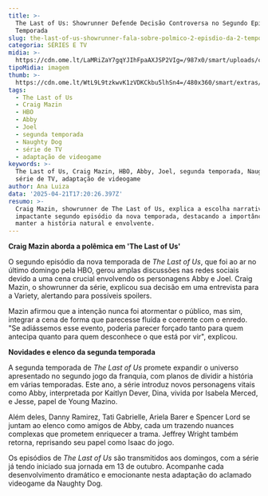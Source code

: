 ```yaml
---
title: >-
  The Last of Us: Showrunner Defende Decisão Controversa no Segundo Episódio da
  Temporada
slug: the-last-of-us-showrunner-fala-sobre-polmico-2-episdio-da-2-temporada
categoria: SÉRIES E TV
midia: >-
  https://cdn.ome.lt/LaMRiZaY7gqYJIhFpaAXJSP2VIg=/987x0/smart/uploads/conteudo/fotos/OMELETE_CAPA_-_2025-04-21T131556.399.png
tipoMidia: imagem
thumb: >-
  https://cdn.ome.lt/WtL9L9tzkwvK1zVDKCkbu5lhSn4=/480x360/smart/extras/conteudos/omelete_THUMB_-_2025-04-21T131538.372.png
tags:
  - The Last of Us
  - Craig Mazin
  - HBO
  - Abby
  - Joel
  - segunda temporada
  - Naughty Dog
  - série de TV
  - adaptação de videogame
keywords: >-
  The Last of Us, Craig Mazin, HBO, Abby, Joel, segunda temporada, Naughty Dog,
  série de TV, adaptação de videogame
author: Ana Luiza
data: '2025-04-21T17:20:26.397Z'
resumo: >-
  Craig Mazin, showrunner de The Last of Us, explica a escolha narrativa do
  impactante segundo episódio da nova temporada, destacando a importância de
  manter a história natural e envolvente.
---
```


**Craig Mazin aborda a polêmica em 'The Last of Us'**

O segundo episódio da nova temporada de *The Last of Us*, que foi ao ar no último domingo pela HBO, gerou amplas discussões nas redes sociais devido a uma cena crucial envolvendo os personagens Abby e Joel. Craig Mazin, o showrunner da série, explicou sua decisão em uma entrevista para a Variety, alertando para possíveis spoilers.

Mazin afirmou que a intenção nunca foi atormentar o público, mas sim, integrar a cena de forma que parecesse fluída e coerente com o enredo. "Se adiássemos esse evento, poderia parecer forçado tanto para quem antecipa quanto para quem desconhece o que está por vir", explicou.

**Novidades e elenco da segunda temporada**

A segunda temporada de *The Last of Us* promete expandir o universo apresentado no segundo jogo da franquia, com planos de dividir a história em várias temporadas. Este ano, a série introduz novos personagens vitais como Abby, interpretada por Kaitlyn Dever, Dina, vivida por Isabela Merced, e Jesse, papel de Young Mazino.

Além deles, Danny Ramirez, Tati Gabrielle, Ariela Barer e Spencer Lord se juntam ao elenco como amigos de Abby, cada um trazendo nuances complexas que prometem enriquecer a trama. Jeffrey Wright também retorna, reprisando seu papel como Isaac do jogo.

Os episódios de *The Last of Us* são transmitidos aos domingos, com a série já tendo iniciado sua jornada em 13 de outubro. Acompanhe cada desenvolvimento dramático e emocionante nesta adaptação do aclamado videogame da Naughty Dog.
